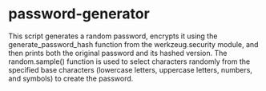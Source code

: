 # password-generator
This script generates a random password, encrypts it using the generate_password_hash function from the werkzeug.security module, and then prints both the original password and its hashed version. The random.sample() function is used to select characters randomly from the specified base characters (lowercase letters, uppercase letters, numbers, and symbols) to create the password.
